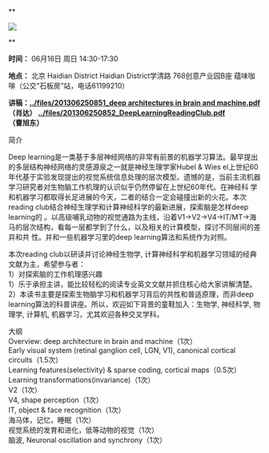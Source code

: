 **

![](http://www.swarmagents.cn/files/201306050049_deep_thinkers-1p8fp2c.jpg)

  

**

**时间：** 06月16日 周日 14:30-17:30

**地点：** 北京 Haidian District Haidian District学清路 768创意产业园B座 蕴味咖啡（公交“石板房”站，电话61199210）

**讲稿：[../files/201306250851_deep architectures in brain and machine.pdf](http://www.swarmagents.cn/swarma/download.php?id=634) （肖达） [../files/201306250852_DeepLearningReadingClub.pdf](http://www.swarmagents.cn/swarma/download.php?id=635) （曹旭东）**

简介

Deep learning是一类基于多层神经网络的非常有前景的机器学习算法。最早提出的多层结构神经网络的灵感源泉之一就是神经生理学家Hubel & Wies
el上世纪60年代基于实验发现提出的视觉系统信息处理的层次模型。遗憾的是，当前主流机器学习研究者对生物脑工作机理的认识似乎仍然停留在上世纪60年代。在神经科
学和机器学习都取得长足进展的今天，二者的结合一定会碰撞出新的火花。本次reading club结合神经生理学和计算神经科学的最新进展，探索脑是怎样deep learning的
。以高级哺乳动物的视觉通路为主线，沿着V1->V2->V4->IT/MT->海马的层次结构，看每一层都学到了什么，以及相关的计算模型，探讨不同层间的差异和共
性。并和一些机器学习里的deep learning算法和系统作为对照。  
  
本次reading club以研读并讨论神经生物学, 计算神经科学和机器学习领域的经典文献为主，希望参与者：  
1）对探索脑的工作机理感兴趣  
1）乐于承担主讲，能比较轻松的阅读专业英文文献并抓住核心给大家讲解清楚。  
2）本读书主要是探索生物脑学习和机器学习背后的共性和普适原理，而非deep
learning算法的科普讲座。所以，欢迎如下背景的童鞋加入：生物学, 神经科学, 物理学, 计算机, 机器学习，尤其欢迎各种交叉学科。  
  
大纲  
Overview: deep architecture in brain and machine（1次）  
Early visual system (retinal ganglion cell, LGN, V1), canonical cortical
circuits（1.5次）  
Learning features(selectivity) & sparse coding, cortical maps（0.5次）  
Learning transformations(invariance)（1次）  
V2（1次）  
V4, shape perception（1次）  
IT, object & face recognition（1次）  
海马体，记忆，睡眠（1次）  
视觉系统的发育和进化，低等动物的视觉（1次）  
脑波, Neuronal oscillation and synchrony（1次）  
  


